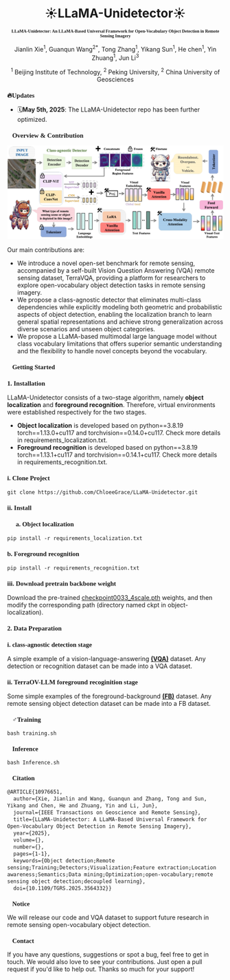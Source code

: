 <h1 align="center">☀️LLaMA-Unidetector☀️</h1>

<h3 align="center" style="font-family: 'Times New Roman'; font-size: 10px;">
LLaMA-Unidetector: An LLaMA-Based Universal Framework for Open-Vocabulary Object Detection in Remote Sensing Imagery
</h3>

<p align="center">
Jianlin Xie<sup>1</sup>, Guanqun Wang<sup>2</sup><sup>*</sup>, Tong Zhang<sup>1</sup>, Yikang Sun<sup>1</sup>, He chen<sup>1</sup>, Yin Zhuang<sup>1</sup>, Jun Li<sup>3</sup>
</p>

<p align="center">
<sup>1</sup> Beijing Institute of Technology, <sup>2</sup> Peking University, <sup>2</sup> China University of Geosciences
</p>

<h2 style="font-family: 'Times New Roman'; font-size: 15px;">🔥Updates</h2>

- 🗓️**May 5th, 2025**: The LLaMA-Unidetector repo has been further optimized.

<h2 style="font-family: 'Times New Roman'; font-size: 15px;">🎯Overview & Contribution</h2>

![Example Image](img/method.png)

Our main contributions are:
- We introduce a novel open-set benchmark for remote sensing, accompanied by a self-built Vision Question Answering (VQA) remote sensing dataset, TerraVQA, providing a platform for researchers to explore open-vocabulary object detection tasks in remote sensing imagery.
- We propose a class-agnostic detector that eliminates multi-class dependencies while explicitly modeling both geometric and probabilistic aspects of object detection, enabling the localization branch to learn general spatial representations and achieve strong generalization across diverse scenarios and unseen object categories.
- We propose a LLaMA-based multimodal large language model without class vocabulary limitations that offers superior semantic understanding and the flexibility to handle novel concepts beyond the vocabulary.

<h2 style="font-family: 'Times New Roman'; font-size: 15px;">
🧾Getting Started
</h2>

<h3 style="font-family: 'Times New Roman'; font-size: 15px;">
1. Installation
</h3>

LLaMA-Unidetector consists of a two-stage algorithm, namely **object localization** and **foreground recognition**. Therefore, virtual environments were established respectively for the two stages.
- **Object localization** is developed based on python==3.8.19 torch==1.13.0+cu117 and torchvision==0.14.0+cu117. Check more details in requirements_localization.txt. 
- **Foreground recognition** is developed based on python==3.8.19 torch==1.13.1+cu117 and torchvision==0.14.1+cu117. Check more details in requirements_recognition.txt.

<h3 style="font-family: 'Times New Roman'; font-size: 15px;">
i. Clone Project
</h3>

```
git clone https://github.com/ChloeeGrace/LLaMA-Unidetector.git
```

<h3 style="font-family: 'Times New Roman'; font-size: 15px;">
ii. Install
</h3>

<h3 style="font-family: 'Times New Roman'; font-size: 15px; padding-left: 20px;">
    a. Object localization
</h3>

```
pip install -r requirements_localization.txt
```

<h3 style="font-family: 'Times New Roman'; font-size: 15px;">
    b. Foreground recognition
</h3>

```
pip install -r requirements_recognition.txt
```

<h3 style="font-family: 'Times New Roman'; font-size: 15px;">
iii. Download pretrain backbone weight
</h3>

Download the pre-trained [checkpoint0033_4scale.pth](https://drive.usercontent.google.com/download?id=1AwUn5EebmmLBo7njjW_Ng1q9zDrqkNbB&export=download&authuser=0&confirm=t&uuid=310c932c-5d4d-4d53-93ff-0a1d490371d9&at=ALoNOgmhqR4P-8nW4jU6Qbn-Yu5M:1746691948748) weights, and then modify the corresponding path (directory named ckpt in object-localization).

<h3 style="font-family: 'Times New Roman'; font-size: 15px;">
2. Data Preparation
</h3>

<h3 style="font-family: 'Times New Roman'; font-size: 15px;">
i. class-agnostic detection stage
</h3>

A simple example of a vision-language-answering [**(VQA)**](VQA_dataset/AID30_LLAVA_TUNE.json) dataset. Any detection or recognition dataset can be made into a VQA dataset.

<h3 style="font-family: 'Times New Roman'; font-size: 15px;">
ii. TerraOV-LLM foreground recoginition stage
</h3>

Some simple examples of the foreground-background [**(FB)**](class%20agnostic%20detection%20dataset/00002.txt) dataset. Any remote sensing object detection dataset can be made into a FB dataset.

<h2 style="font-family: 'Times New Roman'; font-size: 15px;">🏋️‍♂️Training</h2>

```
bash training.sh
```

<h2 style="font-family: 'Times New Roman'; font-size: 15px;">🤖Inference</h2>

```
bash Inference.sh
```
<h2 style="font-family: 'Times New Roman'; font-size: 15px;">🔗Citation</h2>

```
@ARTICLE{10976651,
  author={Xie, Jianlin and Wang, Guanqun and Zhang, Tong and Sun, Yikang and Chen, He and Zhuang, Yin and Li, Jun},
  journal={IEEE Transactions on Geoscience and Remote Sensing}, 
  title={LLaMA-Unidetector: A LLaMA-Based Universal Framework for Open-Vocabulary Object Detection in Remote Sensing Imagery}, 
  year={2025},
  volume={},
  number={},
  pages={1-1},
  keywords={Object detection;Remote sensing;Training;Detectors;Visualization;Feature extraction;Location awareness;Semantics;Data mining;Optimization;open-vocabulary;remote sensing object detection;decoupled learning},
  doi={10.1109/TGRS.2025.3564332}}
```

<h2 style="font-family: 'Times New Roman'; font-size: 15px;">🔔Notice</h2>

We will release our code and VQA dataset to support future research in remote sensing open-vocabulary object detection.

<h2 style="font-family: 'Times New Roman'; font-size: 15px;">📢Contact</h2>

If you have any questions, suggestions or spot a bug, feel free to get in touch. We would also love to see your contributions. Just open a pull request if you'd like to help out. Thanks so much for your support!

